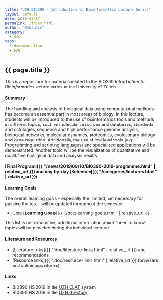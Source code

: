 ```yaml
---
title: "UZH BIO390 - Introduction to Bioinformatics Lecture Series"
layout: default
date: 2019-08-27
permalink: /index.html
author: "@mbaudis"
category:
  - doc
tags:
  - documentation
  - FAQ
---
```


## {{ page.title }}

This is a repository for materials related to the BIO390 _Introduction to Bioinformatics_ lecture series at the University of Zürich.

#### Summary

The handling and analysis of biological data using computational methods has become an essential part in most areas of biology. In this lecture, students will be introduced to the use of bioinformatics tools and methods in different topics, such as molecular resources and databases, standards and ontologies, sequence and high performance genome analysis, biological networks, molecular dynamics, proteomics, evolutionary biology and gene regulation. Additionally, the use of low level tools (e.g. Programming and scripting languages) and specialized applications will be demonstrated. Another topic will be the visualization of quantitative and qualitative biological data and analysis results.

#### [Final Program]({{ "/news/2019/09/10/BIO390-2019-programme.html" | relative_url }}) and day-by-day [Schedule]({{ "/categories/lectures.html" | relative_url }})

#### Learning Goals

The overall learning goals - especially the (limited) set necessary for passing the test - will be updated throughout the semester. 

* Core [__Learning Goals__]({{ "/doc/learning-goals.html" | relative_url }})

This list is not exhaustive; additional information about "need to know" topics 
will be provided during the individual lectures.

#### Literature and Resources

* [Literature links]({{ "/doc/literature-links.html" | relative_url }}) and recommendations
* [Resource links]({{ "/doc/resource-links.html" | relative_url }}) (browsers and online repositories)

#### Links

* BIO390 HS 2019 in the [UZH OLAT](https://lms.uzh.ch/auth/RepositoryEntry/16616980617) system
* BIO390 HS 2019 in the [UZH directory](https://studentservices.uzh.ch/uzh/anonym/vvz/index.html#/details/2019/003/SM/50858977)
 
